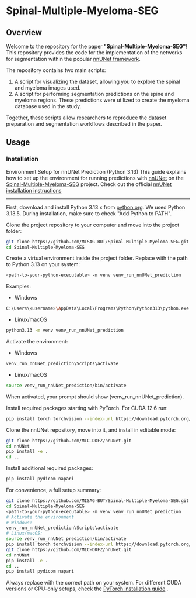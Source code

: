 # Spinal-Multiple-Myeloma-SEG

## Overview
Welcome to the repository for the paper **"Spinal-Multiple-Myeloma-SEG"**! This repository provides the code for the implementation of the networks for segmentation within the popular [nnUNet framework](https://github.com/MIC-DKFZ/nnUNet).

The repository contains two main scripts:  
1. A script for visualizing the dataset, allowing you to explore the spinal and myeloma images used.  
2. A script for performing segmentation predictions on the spine and myeloma regions. These predictions were utilized to create the myeloma database used in the study.  

Together, these scripts allow researchers to reproduce the dataset preparation and segmentation workflows described in the paper.


## Usage
### Installation

Environment Setup for nnUNet Prediction (Python 3.13)
This guide explains how to set up the environment for running predictions with [nnUNet](https://github.com/MIC-DKFZ/nnUNet) on the [Spinal-Multiple-Myeloma-SEG](https://github.com/MISAG-BUT/Spinal-Multiple-Myeloma-SEG) project.
Check out the official [nnUNet installation instructions](https://github.com/MIC-DKFZ/nnUNet/blob/master/documentation/installation_instructions.md)

---

First, download and install Python 3.13.x from [python.org](https://www.python.org/downloads/). We used Python 3.13.5. During installation, make sure to check "Add Python to PATH".  

Clone the project repository to your computer and move into the project folder:

```bash
git clone https://github.com/MISAG-BUT/Spinal-Multiple-Myeloma-SEG.git
cd Spinal-Multiple-Myeloma-SEG
```

Create a virtual environment inside the project folder. Replace <path-to-your-python-executable> with the path to Python 3.13 on your system:
```bash
<path-to-your-python-executable> -m venv venv_run_nnUNet_prediction
```

Examples:
- Windows
```bash
C:\Users\<username>\AppData\Local\Programs\Python\Python313\python.exe -m venv venv_run_nnUNet_prediction
```
- Linux/macOS
```bash
python3.13 -m venv venv_run_nnUNet_prediction
```

Activate the environment:
- Windows
```bash
venv_run_nnUNet_prediction\Scripts\activate
```
- Linux/macOS
```bash
source venv_run_nnUNet_prediction/bin/activate
```

When activated, your prompt should show (venv_run_nnUNet_prediction).

Install required packages starting with PyTorch. For CUDA 12.6 run:
```bash
pip install torch torchvision --index-url https://download.pytorch.org/whl/cu126
```
Clone the nnUNet repository, move into it, and install in editable mode:
```bash
git clone https://github.com/MIC-DKFZ/nnUNet.git
cd nnUNet
pip install -e .
cd ..
```
Install additional required packages:
```bash
pip install pydicom napari
```

For convenience, a full setup summary:
```bash
git clone https://github.com/MISAG-BUT/Spinal-Multiple-Myeloma-SEG.git
cd Spinal-Multiple-Myeloma-SEG
<path-to-your-python-executable> -m venv venv_run_nnUNet_prediction
# Activate the environment
# Windows:
venv_run_nnUNet_prediction\Scripts\activate
# Linux/macOS:
source venv_run_nnUNet_prediction/bin/activate
pip install torch torchvision --index-url https://download.pytorch.org/whl/cu126
git clone https://github.com/MIC-DKFZ/nnUNet.git
cd nnUNet
pip install -e .
cd ..
pip install pydicom napari
```

Always replace <path-to-your-python-executable> with the correct path on your system. For different CUDA versions or CPU-only setups, check the [PyTorch installation guide](https://pytorch.org/get-started/locally/)
.








